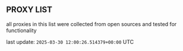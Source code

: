 ## PROXY LIST

all proxies in this list were collected from open sources and tested for functionality

last update: `2025-03-30 12:00:26.514379+00:00` UTC